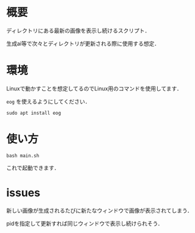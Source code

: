 # 概要
ディレクトリにある最新の画像を表示し続けるスクリプト．

生成ai等で次々とディレクトリが更新される際に使用する想定．

# 環境
Linuxで動かすことを想定してるのでLinux用のコマンドを使用してます．

`eog`
を使えるようにしてください．

```
sudo apt install eog
```

# 使い方
```
bash main.sh
```
これで起動できます．

# issues
新しい画像が生成されるたびに新たなウィンドウで画像が表示されてしまう．

pidを指定して更新すれば同じウィンドウで表示し続けられそう．